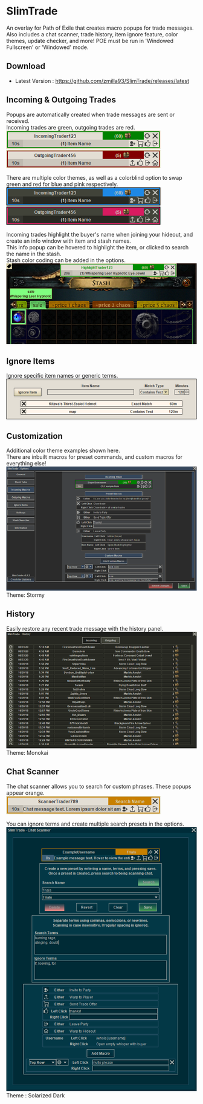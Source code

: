 # SlimTrade
An overlay for Path of Exile that creates macro popups for trade messages. Also includes a chat scanner, trade history, item ignore feature, color themes, update checker, and more! POE must be run in 'Windowed Fullscreen' or 'Windowed' mode.<br>

## Download
- Latest Version : https://github.com/zmilla93/SlimTrade/releases/latest<br>

## Incoming & Outgoing Trades
Popups are automatically created when trade messages are sent or received.<br>
Incoming trades are green, outgoing trades are red.<br>
![](/src/main/resources/images/incoming-trade.png)<br>
![](/src/main/resources/images/outgoing-trade.png)<br>

There are multiple color themes, as well as a colorblind option to swap green and red for blue and pink respectively.<br>
![](/src/main/resources/images/incoming-trade-dark-cb.png)<br>
![](/src/main/resources/images/outgoing-trade-dark-cb.png)<br>

Incoming trades highlight the buyer's name when joining your hideout, and create an info window with item and stash names.<br>
This info popup can be hovered to highlight the item, or clicked to search the name in the stash.<br>
Stash color coding can be added in the options.<br>
![](/src/main/resources/images/stash.png)<br>

## Ignore Items
Ignore specific item names or generic terms.<br>
![](/src/main/resources/images/ignore.png)<br>

## Customization
Additional color theme examples shown here.<br>
There are inbuilt macros for preset commands, and custom macros for everything else!<br>
![](/src/main/resources/images/macro-customizer.png)<br>
Theme: Stormy<br>

## History
Easily restore any recent trade message with the history panel.<br>
![](/src/main/resources/images/history.png)<br>
Theme: Monokai<br>

## Chat Scanner
The chat scanner allows you to search for custom phrases. These popups appear orange.<br>
![](/src/main/resources/images/scanner-message.png)<br>

You can ignore terms and create multiple search presets in the options.<br>
![](/src/main/resources/images/scanner-full.png)<br>
Theme : Solarized Dark<br>
